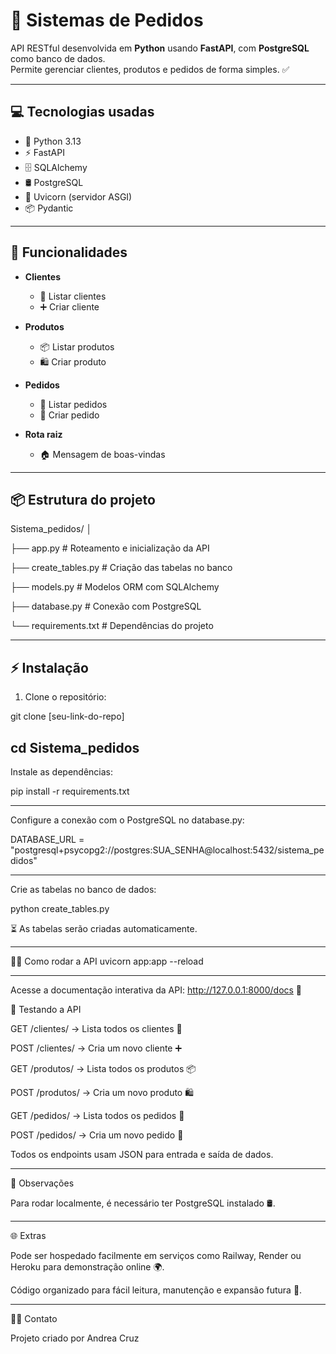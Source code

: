 # 🛒 Sistemas de Pedidos

 
API RESTful desenvolvida em **Python** usando **FastAPI**, com **PostgreSQL** como banco de dados.  
Permite gerenciar clientes, produtos e pedidos de forma simples. ✅

---

## 💻 Tecnologias usadas

- 🐍 Python 3.13  
- ⚡ FastAPI  
- 🗄️ SQLAlchemy  
- 🛢️ PostgreSQL  
- 🚀 Uvicorn (servidor ASGI)  
- 📦 Pydantic  

---

## 🚀 Funcionalidades

- **Clientes**
  - 👥 Listar clientes
  - ➕ Criar cliente

- **Produtos**
  - 📦 Listar produtos
  - 🛍️ Criar produto

- **Pedidos**
  - 🧾 Listar pedidos
  - 🛒 Criar pedido

- **Rota raiz**
  - 🏠 Mensagem de boas-vindas

---

## 📦 Estrutura do projeto


Sistema_pedidos/
│

├── app.py # Roteamento e inicialização da API

├── create_tables.py # Criação das tabelas no banco

├── models.py # Modelos ORM com SQLAlchemy

├── database.py # Conexão com PostgreSQL

└── requirements.txt # Dependências do projeto


---

## ⚡ Instalação

1. Clone o repositório:

git clone [seu-link-do-repo]

cd Sistema_pedidos
---

Instale as dependências:

pip install -r requirements.txt

---

Configure a conexão com o PostgreSQL no database.py:

DATABASE_URL = "postgresql+psycopg2://postgres:SUA_SENHA@localhost:5432/sistema_pedidos"

---

Crie as tabelas no banco de dados:

python create_tables.py


⏳ As tabelas serão criadas automaticamente.

---

🏃‍♂️ Como rodar a API
uvicorn app:app --reload

---


Acesse a documentação interativa da API: http://127.0.0.1:8000/docs
 📝
 

🔗 Testando a API


GET /clientes/ → Lista todos os clientes 👥

POST /clientes/ → Cria um novo cliente ➕

GET /produtos/ → Lista todos os produtos 📦

POST /produtos/ → Cria um novo produto 🛍️

GET /pedidos/ → Lista todos os pedidos 🧾

POST /pedidos/ → Cria um novo pedido 🛒

Todos os endpoints usam JSON para entrada e saída de dados.

---

📝 Observações

Para rodar localmente, é necessário ter PostgreSQL instalado 🛢️.

---

🌐 Extras

Pode ser hospedado facilmente em serviços como Railway, Render ou Heroku para demonstração online 🌍.

Código organizado para fácil leitura, manutenção e expansão futura 🔧.

---

👩‍💻 Contato

Projeto criado por Andrea Cruz



